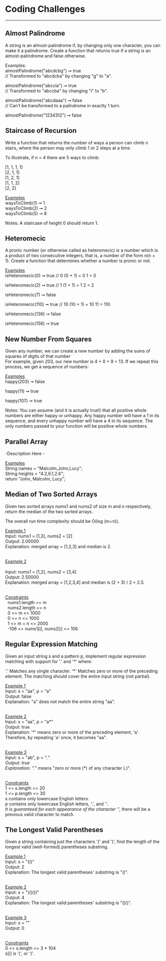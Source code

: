# Coding Challenges
______________________________
**Almost Palindrome**
----------------------
A string is an almost-palindrome if, by changing only one character, you can make it a palindrome. Create a function that returns true if a string is an almost-palindrome and false otherwise.

Examples:  
almostPalindrome("abcdcbg") ➞ true  
// Transformed to "abcdcba" by changing "g" to "a".

almostPalindrome("abccia") ➞ true  
// Transformed to "abccba" by changing "i" to "b".

almostPalindrome("abcdaaa") ➞ false  
// Can't be transformed to a palindrome in exactly 1 turn.

almostPalindrome("1234312") ➞ false

**Staircase of Recursion**
---------------------------
Write a function that returns the number of ways a person can climb n stairs, where the person may only climb 1 or 2 steps at a time.

To illustrate, if n = 4 there are 5 ways to climb:

[1, 1, 1, 1]  
[2, 1, 1]  
[1, 2, 1]  
[1, 1, 2]  
[2, 2]  
  
<ins> Examples </ins> <br/>
waysToClimb(1) ➞ 1 <br/>
waysToClimb(2) ➞ 2 <br/>
waysToClimb(5) ➞ 8

Notes:
A staircase of height 0 should return 1.

**Heteromecic**
----------------------
A pronic number (or otherwise called as heteromecic) is a number which is a product of two consecutive integers, that is, a number of the form n(n + 1). Create a function that determines whether a number is pronic or not.

<ins> Examples </ins> <br/>
isHeteromecic(0) ➞ true
// 0 (0 + 1) = 0 1 = 0

isHeteromecic(2) ➞ true
// 1 (1 + 1) = 1 2 = 2

isHeteromecic(7) ➞ false

isHeteromecic(110) ➞ true
// 10 (10 + 1) = 10 11 = 110

isHeteromecic(136) ➞ false

isHeteromecic(156) ➞ true

**New Number From Squares**
---------------------------
Given any number, we can create a new number by adding the sums of squares of digits of that number  
For example, given 203, our new number is 4 + 0 + 9 = 13. If we repeat this process, we get a sequence of numbers:
  
<ins> Examples </ins> <br/>
happy(203) ➞ false

happy(11) ➞ true

happy(107) ➞ true

Notes:
You can assume (and it is actually true!) that all positive whole numbers are either happy or unhappy. Any happy number will have a 1 in its sequence, and every unhappy number will have a 4 in its sequence.
The only numbers passed to your function will be positive whole numbers.

**Parallel Array**
---------------------------
-Description Here -  

<ins> Examples </ins> <br>
String names = "Malcolm,John,Lucy"; <br>
String heights = "4.2,6.1,2.6"; <br>
return "John, Malcolm, Lucy";

**Median of Two Sorted Arrays**
---------------------------
Given two sorted arrays nums1 and nums2 of size m and n respectively, return the median of the two sorted arrays.

The overall run time complexity should be O(log (m+n)).



<ins> Example 1 </ins> <br>
Input: nums1 = [1,3], nums2 = [2]  <br>
Output: 2.00000  <br>
Explanation: merged array = [1,2,3] and median is 2. <br> <br>

<ins> Example 2 </ins> <br>  
Input: nums1 = [1,2], nums2 = [3,4]  <br>
Output: 2.50000  <br>
Explanation: merged array = [1,2,3,4] and median is (2 + 3) / 2 = 2.5.  <br><br>


<ins> Constraints </ins> <br>
&nbsp; nums1.length == m  <br>
&nbsp; nums2.length == n  <br>
&nbsp; 0 <= m <= 1000  <br>
&nbsp; 0 <= n <= 1000  <br>
&nbsp; 1 <= m + n <= 2000  <br>
&nbsp; -106 <= nums1[i], nums2[i] <= 106  

**Regular Expression Matching**
---------------------------
Given an input string s and a pattern p, implement regular expression matching with support for '.' and '*' where:

'.' Matches any single character.​​​​
'*' Matches zero or more of the preceding element.
The matching should cover the entire input string (not partial).

<ins> Example 1 </ins> <br>
Input: s = "aa", p = "a" <br>
Output: false <br>
Explanation: "a" does not match the entire string "aa". <br> <br>

<ins> Example 2 </ins> <br>
Input: s = "aa", p = "a*" <br>
Output: true <br>
Explanation: '*' means zero or more of the preceding element, 'a'. Therefore, by repeating 'a' once, it becomes "aa". <br> <br>

<ins> Example 3 </ins> <br>
Input: s = "ab", p = ".*" <br>
Output: true <br>
Explanation: ".*" means "zero or more (*) of any character (.)". <br> <br>


<ins> Constraints </ins> <br>
1 <= s.length <= 20 <br>
1 <= p.length <= 30 <br>
s contains only lowercase English letters. <br>
p contains only lowercase English letters, '.', and '*'. <br>
It is guaranteed for each appearance of the character '*', there will be a previous valid character to match.

**The Longest Valid Parentheses**
---------------------------
Given a string containing just the characters '(' and ')', find the length of the longest valid (well-formed) parentheses substring.  

<ins> Example 1 </ins> <br>
Input: s = "(()" <br>
Output: 2 <br>
Explanation: The longest valid parentheses' substring is "()". <br> <br>

<ins> Example 2 </ins> <br>
Input: s = ")()())" <br>
Output: 4 <br>
Explanation: The longest valid parentheses' substring is "()()". <br><br>

<ins> Example 3 </ins> <br>
Input: s = "" <br>
Output: 0 <br><br>


<ins> Constraints </ins> <br>
0 <= s.length <= 3 * 104 <br>
s[i] is '(', or ')'.